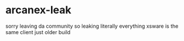 # arcanex-leak
sorry leaving da community so leaking literally everything
xsware is the same client just older build 

